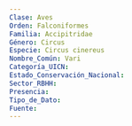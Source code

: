 ```yaml
---
Clase: Aves
Orden: Falconiformes
Familia: Accipitridae
Género: Circus
Especie: Circus cinereus
Nombre_Común: Vari
Categoría_UICN: 
Estado_Conservación_Nacional: 
Sector_RBHH: 
Presencia: 
Tipo_de_Dato: 
Fuente: 
---
```

